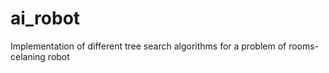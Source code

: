 # ai_robot
Implementation of different tree search algorithms for a problem of rooms-celaning robot
